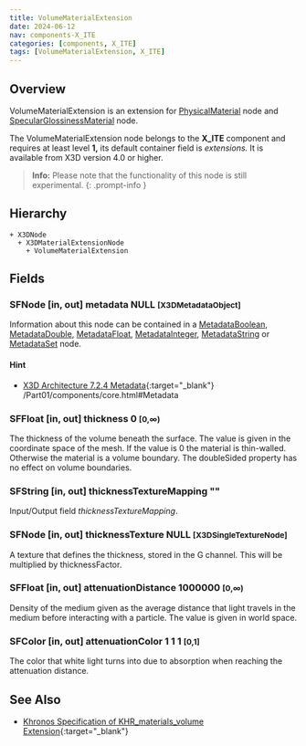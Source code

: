 ```yaml
---
title: VolumeMaterialExtension
date: 2024-06-12
nav: components-X_ITE
categories: [components, X_ITE]
tags: [VolumeMaterialExtension, X_ITE]
---
```

<style>
.post h3 {
   word-spacing: 0.2em;
}
</style>

## Overview

VolumeMaterialExtension is an extension for [PhysicalMaterial](../../shape/physicalmaterial/) node and [SpecularGlossinessMaterial](../specularglossinessmaterial/) node.

The VolumeMaterialExtension node belongs to the **X_ITE** component and requires at least level **1,** its default container field is *extensions.* It is available from X3D version 4.0 or higher.

>**Info:** Please note that the functionality of this node is still experimental.
{: .prompt-info }

## Hierarchy

```
+ X3DNode
  + X3DMaterialExtensionNode
    + VolumeMaterialExtension
```

## Fields

### SFNode [in, out] **metadata** NULL <small>[X3DMetadataObject]</small>

Information about this node can be contained in a [MetadataBoolean](/x_ite/components/core/metadataboolean/), [MetadataDouble](/x_ite/components/core/metadatadouble/), [MetadataFloat](/x_ite/components/core/metadatafloat/), [MetadataInteger](/x_ite/components/core/metadatainteger/), [MetadataString](/x_ite/components/core/metadatastring/) or [MetadataSet](/x_ite/components/core/metadataset/) node.

#### Hint

- [X3D Architecture 7.2.4 Metadata](https://www.web3d.org/specifications/X3Dv4/ISO-IEC19775-1v4-IS){:target="_blank"} /Part01/components/core.html#Metadata

### SFFloat [in, out] **thickness** 0 <small>[0,∞)</small>

The thickness of the volume beneath the surface. The value is given in the coordinate space of the mesh. If the value is 0 the material is thin-walled. Otherwise the material is a volume boundary. The doubleSided property has no effect on volume boundaries.

### SFString [in, out] **thicknessTextureMapping** ""

Input/Output field *thicknessTextureMapping*.

### SFNode [in, out] **thicknessTexture** NULL <small>[X3DSingleTextureNode]</small>

A texture that defines the thickness, stored in the G channel. This will be multiplied by thicknessFactor.

### SFFloat [in, out] **attenuationDistance** 1000000 <small>[0,∞)</small>

Density of the medium given as the average distance that light travels in the medium before interacting with a particle. The value is given in world space.

### SFColor [in, out] **attenuationColor** 1 1 1 <small>[0,1]</small>

The color that white light turns into due to absorption when reaching the attenuation distance.

## See Also

- [Khronos Specification of KHR_materials_volume Extension](https://github.com/KhronosGroup/glTF/tree/main/extensions/2.0/Khronos/KHR_materials_volume){:target="_blank"}
